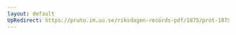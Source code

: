 ```yaml
---
layout: default
UpRedirect: https://pruto.im.uu.se/riksdagen-records-pdf/1875/prot-1875--ak--036.pdf
---
```

